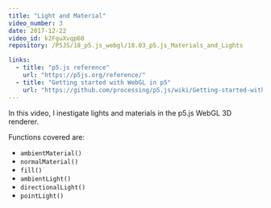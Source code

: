 ```yaml
---
title: "Light and Material"
video_number: 3
date: 2017-12-22
video_id: k2FguXvqp60
repository: /P5JS/18_p5.js_webgl/18.03_p5.js_Materials_and_Lights

links:
  - title: "p5.js reference"
    url: "https://p5js.org/reference/"
  - title: "Getting started with WebGL in p5"
    url: "https://github.com/processing/p5.js/wiki/Getting-started-with-WebGL-in-p5"
---
```

In this video, I inestigate lights and materials in the p5.js WebGL 3D renderer.

Functions covered are:
- `ambientMaterial()`
- `normalMaterial()`
- `fill()`
- `ambientLight()`
- `directionalLight()`
- `pointLight()`
